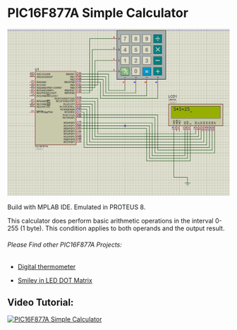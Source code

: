 # PIC16F877A Simple Calculator

 ![Image](https://raw.githubusercontent.com/TyurinIvan/pic16f877a-calculator/master/screenshot/mult.JPG)

Build with MPLAB IDE.
Emulated in PROTEUS 8.

This calculator does perform basic arithmetic operations in the interval 0-255 (1 byte). This condition applies to both operands and the output result.

###### Please Find other PIC16F877A Projects:

* [Digital thermometer](https://github.com/arjunsk/pic16f877a-thermometer)

* [Smiley in LED DOT Matrix](https://github.com/arjunsk/pic16f877a-led-dot-matrix)



## Video Tutorial: 

[![PIC16F877A Simple Calculator](https://img.youtube.com/vi/8pTWHa47oNU/0.jpg)](https://www.youtube.com/watch?v=8pTWHa47oNU&feature=youtu.be)
